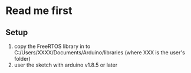 # Read me first

## Setup

1. copy the FreeRTOS library in to C:/Users/XXXX/Documents/Arduino/libraries (where XXX is the user's folder)
2. user the sketch with arduino v1.8.5 or later